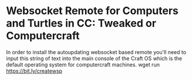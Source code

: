 # Websocket Remote for Computers and Turtles in CC: Tweaked or Computercraft
In order to install the autoupdating websocket based remote you'll need to input this string of text into the main console of the Craft OS which is the default operating system for computercraft machines.
wget run https://bit.ly/createwsp
